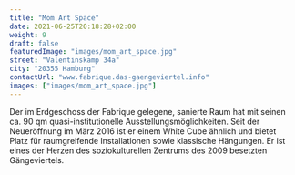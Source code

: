 ```yaml
---
title: "Mom Art Space"
date: 2021-06-25T20:18:28+02:00
weight: 9
draft: false
featuredImage: "images/mom_art_space.jpg"
street: "Valentinskamp 34a"
city: "20355 Hamburg"
contactUrl: "www.fabrique.das-gaengeviertel.info"
images: ["images/mom_art_space.jpg"]
---
```


Der im Erdgeschoss der Fabrique gelegene, sanierte Raum hat mit seinen
ca. 90 qm quasi-institutionelle Ausstellungsmöglichkeiten. Seit der
Neueröffnung im März 2016 ist er einem White Cube ähnlich und bietet
Platz für raumgreifende Installationen sowie klassische Hängungen. Er
ist eines der Herzen des soziokulturellen Zentrums des 2009 besetzten
Gängeviertels.
